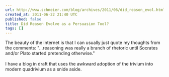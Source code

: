 ```yaml
---
url: http://www.schneier.com/blog/archives/2011/06/did_reason_evol.html
created_at: 2011-06-22 21:40 UTC
published: false
title: Did Reason Evolve as a Persuasion Tool?
tags: []
---
```


The beauty of the internet is that I can usually just quote my thoughts from the comments: "...reasoning was really a branch of rhetoric until Socrates and/or Plato started pretending otherwise."<br><br>I have a blog in draft that uses the awkward adoption of the trivium into modern quadrivium as a snide aside.
